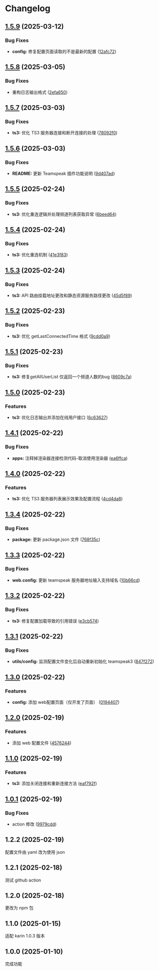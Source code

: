 # Changelog

## [1.5.9](https://github.com/jacksixth/karin-plugin-teamspeak3/compare/v1.5.8...v1.5.9) (2025-03-12)


### Bug Fixes

* **config:** 修复配置页面读取的不是最新的配置 ([12afc72](https://github.com/jacksixth/karin-plugin-teamspeak3/commit/12afc72a15bf92ea097ef22fc55fe1e57fd09ef4))

## [1.5.8](https://github.com/jacksixth/karin-plugin-teamspeak3/compare/v1.5.7...v1.5.8) (2025-03-05)


### Bug Fixes

* 重构日志输出格式 ([2efa650](https://github.com/jacksixth/karin-plugin-teamspeak3/commit/2efa650cb36ce3d9f60e29ace27cda9244a80244))

## [1.5.7](https://github.com/jacksixth/karin-plugin-teamspeak3/compare/v1.5.6...v1.5.7) (2025-03-03)


### Bug Fixes

* **ts3:** 优化 TS3 服务器连接和断开连接的处理 ([78092f0](https://github.com/jacksixth/karin-plugin-teamspeak3/commit/78092f0416d2441d2a3a62b82a62e3b57e63fec6))

## [1.5.6](https://github.com/jacksixth/karin-plugin-teamspeak3/compare/v1.5.5...v1.5.6) (2025-03-03)


### Bug Fixes

* **README:** 更新 Teamspeak 插件功能说明 ([9d407ad](https://github.com/jacksixth/karin-plugin-teamspeak3/commit/9d407ad237aeb40b4a79a49c626c580d5aac293a))

## [1.5.5](https://github.com/jacksixth/karin-plugin-teamspeak3/compare/v1.5.4...v1.5.5) (2025-02-24)


### Bug Fixes

* **ts3:** 优化重连逻辑并处理频道列表获取异常 ([6beed64](https://github.com/jacksixth/karin-plugin-teamspeak3/commit/6beed6428e388c796eaeda125d3ca3317079cd92))

## [1.5.4](https://github.com/jacksixth/karin-plugin-teamspeak3/compare/v1.5.3...v1.5.4) (2025-02-24)


### Bug Fixes

* **ts3:** 优化重连机制 ([41e3f83](https://github.com/jacksixth/karin-plugin-teamspeak3/commit/41e3f83b257f4af7ca66ad5f5288fdc5d580c2e2))

## [1.5.3](https://github.com/jacksixth/karin-plugin-teamspeak3/compare/v1.5.2...v1.5.3) (2025-02-24)


### Bug Fixes

* **ts3:** API 路由挂载地址更改和静态资源服务路径更改 ([45d5f89](https://github.com/jacksixth/karin-plugin-teamspeak3/commit/45d5f899b8c8dc3c938f1045957e06f1faf90a13))

## [1.5.2](https://github.com/jacksixth/karin-plugin-teamspeak3/compare/v1.5.1...v1.5.2) (2025-02-23)


### Bug Fixes

* **ts3:** 优化 getLastConnectedTime 格式 ([9cdd0a9](https://github.com/jacksixth/karin-plugin-teamspeak3/commit/9cdd0a953e2104a4387adb47bf33530eb9a3d0aa))

## [1.5.1](https://github.com/jacksixth/karin-plugin-teamspeak3/compare/v1.5.0...v1.5.1) (2025-02-23)


### Bug Fixes

* **ts3:** 修复getAllUserList 仅返回一个频道人数的bug ([8609c7a](https://github.com/jacksixth/karin-plugin-teamspeak3/commit/8609c7a23dca8983a1bddfb374ca9b79a0215bb4))

## [1.5.0](https://github.com/jacksixth/karin-plugin-teamspeak3/compare/v1.4.1...v1.5.0) (2025-02-23)


### Features

* **ts3:** 优化日志输出并添加在线用户接口 ([6c63627](https://github.com/jacksixth/karin-plugin-teamspeak3/commit/6c63627d43123d9dd3a51aa3fff6c08cecdbe864))

## [1.4.1](https://github.com/jacksixth/karin-plugin-teamspeak3/compare/v1.4.0...v1.4.1) (2025-02-22)


### Bug Fixes

* **apps:** 注释掉渲染器连接检测代码-取消使用渲染器 ([ea6ffca](https://github.com/jacksixth/karin-plugin-teamspeak3/commit/ea6ffca8ca1c9105e2769f09c4beca478bed1962))

## [1.4.0](https://github.com/jacksixth/karin-plugin-teamspeak3/compare/v1.3.4...v1.4.0) (2025-02-22)


### Features

* **ts3:** 优化 TS3 服务器列表展示效果及配置流程 ([4cd4da8](https://github.com/jacksixth/karin-plugin-teamspeak3/commit/4cd4da8dbfea92288ef82753418f5b056d67c5f9))

## [1.3.4](https://github.com/jacksixth/karin-plugin-teamspeak3/compare/v1.3.3...v1.3.4) (2025-02-22)


### Bug Fixes

* **package:** 更新 package.json 文件 ([768f35c](https://github.com/jacksixth/karin-plugin-teamspeak3/commit/768f35c589750dbb1f4172382a3eebbee9f0c4d6))

## [1.3.3](https://github.com/jacksixth/karin-plugin-teamspeak3/compare/v1.3.2...v1.3.3) (2025-02-22)


### Bug Fixes

* **web.config:** 更新 teamspeak 服务器地址输入支持域名 ([10b66cd](https://github.com/jacksixth/karin-plugin-teamspeak3/commit/10b66cd31e83326b4621c061d597dec6b8708c10))

## [1.3.2](https://github.com/jacksixth/karin-plugin-teamspeak3/compare/v1.3.1...v1.3.2) (2025-02-22)


### Bug Fixes

* **ts3:** 修复配置加载导致的引用错误 ([e3cb574](https://github.com/jacksixth/karin-plugin-teamspeak3/commit/e3cb5746c7886e9cb5edc58e07ac110539259de3))

## [1.3.1](https://github.com/jacksixth/karin-plugin-teamspeak3/compare/v1.3.0...v1.3.1) (2025-02-22)


### Bug Fixes

* **utils/config:** 监测配置文件变化后自动重新初始化 teamspeak3 ([847f272](https://github.com/jacksixth/karin-plugin-teamspeak3/commit/847f2725f9c18382ed8b21b295cf006357e4b55f))

## [1.3.0](https://github.com/jacksixth/karin-plugin-teamspeak3/compare/v1.2.0...v1.3.0) (2025-02-22)


### Features

* **config:** 添加 web配置页面（仅开发了页面） ([0194407](https://github.com/jacksixth/karin-plugin-teamspeak3/commit/0194407a7f0c0cbb62f9125046c439ebb035b2f1))

## [1.2.0](https://github.com/jacksixth/karin-plugin-teamspeak3/compare/v1.1.0...v1.2.0) (2025-02-19)


### Features

* 添加 web 配置文件 ([4576244](https://github.com/jacksixth/karin-plugin-teamspeak3/commit/4576244a6d63fbd9b3425e1b863c67909c366fe6))

## [1.1.0](https://github.com/jacksixth/karin-plugin-teamspeak3/compare/v1.0.1...v1.1.0) (2025-02-19)


### Features

* **ts3:** 添加关闭连接和重新连接方法 ([eaf792f](https://github.com/jacksixth/karin-plugin-teamspeak3/commit/eaf792f7274f4db6bab0fbf002d50798893d114a))

## [1.0.1](https://github.com/jacksixth/karin-plugin-teamspeak3/compare/v1.0.0...v1.0.1) (2025-02-19)


### Bug Fixes

* action 修改 ([9979cdd](https://github.com/jacksixth/karin-plugin-teamspeak3/commit/9979cdd23a54f636b70fa91c0fb3a24776b1d875))

## 1.2.2 (2025-02-19)

配置文件由 yaml 改为使用 json

## 1.2.1 (2025-02-18)

测试 github action

## 1.2.0 (2025-02-18)

更改为 npm 包

## 1.1.0 (2025-01-15)

适配 karin 1.0.3 版本

## 1.0.0 (2025-01-10)

完成功能
